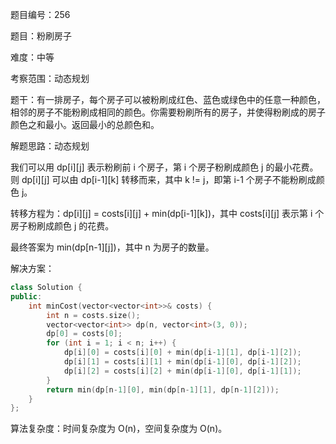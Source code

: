 题目编号：256

题目：粉刷房子

难度：中等

考察范围：动态规划

题干：有一排房子，每个房子可以被粉刷成红色、蓝色或绿色中的任意一种颜色，相邻的房子不能粉刷成相同的颜色。你需要粉刷所有的房子，并使得粉刷成的房子颜色之和最小。返回最小的总颜色和。

解题思路：动态规划

我们可以用 dp[i][j] 表示粉刷前 i 个房子，第 i 个房子粉刷成颜色 j 的最小花费。则 dp[i][j] 可以由 dp[i-1][k] 转移而来，其中 k != j，即第 i-1 个房子不能粉刷成颜色 j。

转移方程为：dp[i][j] = costs[i][j] + min(dp[i-1][k])，其中 costs[i][j] 表示第 i 个房子粉刷成颜色 j 的花费。

最终答案为 min(dp[n-1][j])，其中 n 为房子的数量。

解决方案：

```cpp
class Solution {
public:
    int minCost(vector<vector<int>>& costs) {
        int n = costs.size();
        vector<vector<int>> dp(n, vector<int>(3, 0));
        dp[0] = costs[0];
        for (int i = 1; i < n; i++) {
            dp[i][0] = costs[i][0] + min(dp[i-1][1], dp[i-1][2]);
            dp[i][1] = costs[i][1] + min(dp[i-1][0], dp[i-1][2]);
            dp[i][2] = costs[i][2] + min(dp[i-1][0], dp[i-1][1]);
        }
        return min(dp[n-1][0], min(dp[n-1][1], dp[n-1][2]));
    }
};
```

算法复杂度：时间复杂度为 O(n)，空间复杂度为 O(n)。